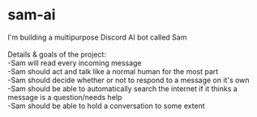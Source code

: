 # sam-ai
I'm building a multipurpose Discord AI bot called Sam
<br><br>
Details & goals of the project: <br>
-Sam will read every incoming message<br>
-Sam should act and talk like a normal human for the most part<br>
-Sam should decide whether or not to respond to a message on it's own<br>
-Sam should be able to automatically search the internet if it thinks a message is a question/needs help<br>
-Sam should be able to hold a conversation to some extent<br>

